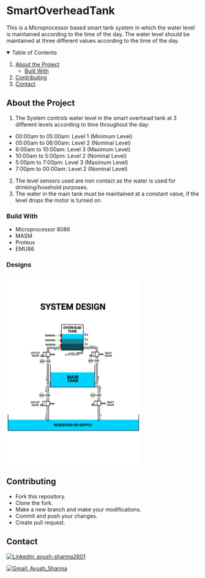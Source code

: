 # SmartOverheadTank
This is a Microprocessor based smart tank system in which the water level is maintained according to the time of the day. The water level should be maintained at three different values according to the time of the day. 

<!-- TABLE OF CONTENTS -->
<details open="open">
  <summary>Table of Contents</summary>
  <ol>
    <li>
      <a href="#about-the-project">About the Project</a>
      <ul>
        <li><a href="#built-with">Built With</a></li>
      </ul>
    </li>
    <li><a href="#contributing">Contributing</a></li>
    <li><a href="#contact">Contact</a></li>
  </ol>
</details>

## About the Project

1. The System controls water level in the smart overhead tank at 3 different levels according to
time throughout the day:
- 00:00am to 05:00am: Level 1 (Minimum Level)
- 05:00am to 06:00am: Level 2 (Nominal Level)
- 6:00am to 10:00am: Level 3 (Maximum Level)
- 10:00am to 5:00pm: Level 2 (Nominal Level)
- 5:00pm to 7:00pm: Level 3 (Maximum Level)
- 7:00pm to 00:00am: Level 2 (Nominal Level)
2. The level sensors used are non contact as the water is used for drinking/hosehold purposes.
3. The water in the main tank must be maintained at a constant value, if the level drops the motor is turned on


### Build With

- Microprocessor 8086
- MASM
- Proteus
- EMU86

### Designs

<p align="start">
  <img src="https://github.com/ayush-sharma2601/SmartOverheadTank/blob/143cc685633fa6535048cfc14e16b34d9dac4b60/SYSTEM%20DESIGN%20updated%20(1).png?raw=true" width="350" title="hover text">
</p>


## Contributing
- Fork this repository.
- Clone the fork.
- Make a new branch and make your modifications.
- Commit and push your changes.
- Create pull request.

## Contact
[![Linkedin: ayush-sharma2601](https://img.shields.io/badge/-Ayush_Sharma-blue?style=flat-square&logo=Linkedin&logoColor=white&link=https://www.linkedin.com/in/ayush-sharma-07a571197)](https://www.linkedin.com/in/ayush-sharma-07a571197/)

[![Gmail: Ayush_Sharma](https://img.shields.io/badge/gmail-%23D14836.svg?&style=plastic&logo=gmail&logoColor=white)](mailto:ayushsh2601@gmail.com)
